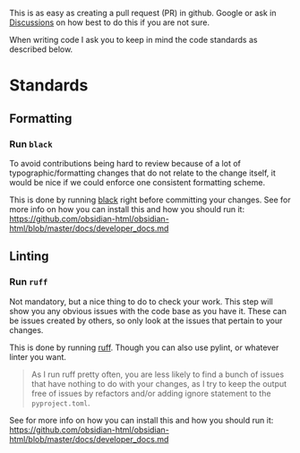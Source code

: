 This is as easy as creating a pull request (PR) in github. Google or ask in [Discussions](https://github.com/obsidian-html/obsidian-html/discussions) on how best to do this if you are not sure.

When writing code I ask you to keep in mind the code standards as described below. 

# Standards
## Formatting
### Run `black`
To avoid contributions being hard to review because of a lot of typographic/formatting changes that do not relate to the change itself, it would be nice if we could enforce one consistent formatting scheme.

This is done by running [black](https://black.readthedocs.io/en/stable/index.html) right before committing your changes. See for more info on how you can install this and how you should run it: https://github.com/obsidian-html/obsidian-html/blob/master/docs/developer_docs.md

## Linting
### Run `ruff`
Not mandatory, but a nice thing to do to check your work. This step will show you any obvious issues with the code base as you have it. These can be issues created by others, so only look at the issues that pertain to your changes.

This is done by running [ruff](https://beta.ruff.rs/docs/). Though you can also use pylint, or whatever linter you want. 

> As I run ruff pretty often, you are less likely to find a bunch of issues that have nothing to do with your changes, as I try to keep the output free of issues by refactors and/or adding ignore statement to the `pyproject.toml`.

See for more info on how you can install this and how you should run it: https://github.com/obsidian-html/obsidian-html/blob/master/docs/developer_docs.md
